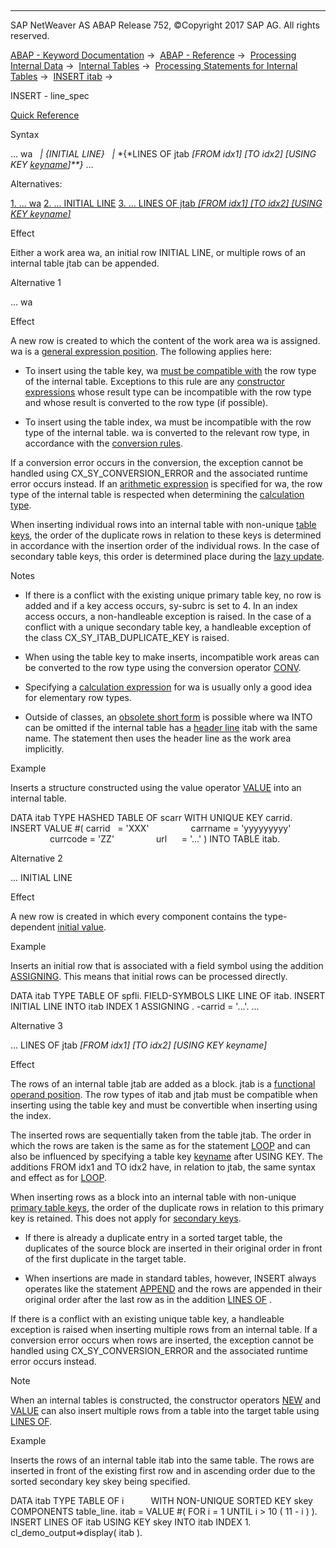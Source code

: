   

* * *

SAP NetWeaver AS ABAP Release 752, ©Copyright 2017 SAP AG. All rights reserved.

[ABAP - Keyword Documentation](https://help.sap.com/doc/abapdocu_752_index_htm/7.52/en-US/abenabap.htm) →  [ABAP - Reference](https://help.sap.com/doc/abapdocu_752_index_htm/7.52/en-US/abenabap_reference.htm) →  [Processing Internal Data](https://help.sap.com/doc/abapdocu_752_index_htm/7.52/en-US/abenabap_data_working.htm) →  [Internal Tables](https://help.sap.com/doc/abapdocu_752_index_htm/7.52/en-US/abenitab.htm) →  [Processing Statements for Internal Tables](https://help.sap.com/doc/abapdocu_752_index_htm/7.52/en-US/abentable_processing_statements.htm) →  [INSERT itab](https://help.sap.com/doc/abapdocu_752_index_htm/7.52/en-US/abapinsert_itab.htm) → 

INSERT - line\_spec

[Quick Reference](https://help.sap.com/doc/abapdocu_752_index_htm/7.52/en-US/abapinsert_itab_shortref.htm)

Syntax

... wa
  *|* *{*INITIAL LINE*}*
  *|* *{*LINES OF jtab *\[*FROM idx1*\]* *\[*TO idx2*\]* *\[*USING KEY [keyname](https://help.sap.com/doc/abapdocu_752_index_htm/7.52/en-US/abenkeyname.htm)*\]**}* ...

Alternatives:

[1\. ... wa](#!ABAP_ALTERNATIVE_1@1@)
[2\. ... INITIAL LINE](#!ABAP_ALTERNATIVE_2@2@)
[3\. ... LINES OF jtab *\[*FROM idx1*\]* *\[*TO idx2*\]* *\[*USING KEY keyname*\]*](#!ABAP_ALTERNATIVE_3@3@)

Effect

Either a work area wa, an initial row INITIAL LINE, or multiple rows of an internal table jtab can be appended.

Alternative 1

... wa

Effect

A new row is created to which the content of the work area wa is assigned. wa is a [general expression position](https://help.sap.com/doc/abapdocu_752_index_htm/7.52/en-US/abengeneral_expr_position_glosry.htm "Glossary Entry"). The following applies here:

-   To insert using the table key, wa [must be compatible with](https://help.sap.com/doc/abapdocu_752_index_htm/7.52/en-US/abencompatible_glosry.htm "Glossary Entry") the row type of the internal table. Exceptions to this rule are any [constructor expressions](https://help.sap.com/doc/abapdocu_752_index_htm/7.52/en-US/abenconstructor_expression_glosry.htm "Glossary Entry") whose result type can be incompatible with the row type and whose result is converted to the row type (if possible).
    
-   To insert using the table index, wa must be incompatible with the row type of the internal table. wa is converted to the relevant row type, in accordance with the [conversion rules](https://help.sap.com/doc/abapdocu_752_index_htm/7.52/en-US/abenconversion_rules.htm).
    

If a conversion error occurs in the conversion, the exception cannot be handled using CX\_SY\_CONVERSION\_ERROR and the associated runtime error occurs instead. If an [arithmetic expression](https://help.sap.com/doc/abapdocu_752_index_htm/7.52/en-US/abenarithmetic_expression_glosry.htm "Glossary Entry") is specified for wa, the row type of the internal table is respected when determining the [calculation type](https://help.sap.com/doc/abapdocu_752_index_htm/7.52/en-US/abencalculation_type_glosry.htm "Glossary Entry").

When inserting individual rows into an internal table with non-unique [table keys](https://help.sap.com/doc/abapdocu_752_index_htm/7.52/en-US/abenitab_key.htm), the order of the duplicate rows in relation to these keys is determined in accordance with the insertion order of the individual rows. In the case of secondary table keys, this order is determined place during the [lazy update](https://help.sap.com/doc/abapdocu_752_index_htm/7.52/en-US/abenlazy_update_glosry.htm "Glossary Entry").

Notes

-   If there is a conflict with the existing unique primary table key, no row is added and if a key access occurs, sy-subrc is set to 4. In an index access occurs, a non-handleable exception is raised. In the case of a conflict with a unique secondary table key, a handleable exception of the class CX\_SY\_ITAB\_DUPLICATE\_KEY is raised.
    
-   When using the table key to make inserts, incompatible work areas can be converted to the row type using the conversion operator [CONV](https://help.sap.com/doc/abapdocu_752_index_htm/7.52/en-US/abenconstructor_expression_conv.htm).
    
-   Specifying a [calculation expression](https://help.sap.com/doc/abapdocu_752_index_htm/7.52/en-US/abencalculation_expression_glosry.htm "Glossary Entry") for wa is usually only a good idea for elementary row types.
    
-   Outside of classes, an [obsolete short form](https://help.sap.com/doc/abapdocu_752_index_htm/7.52/en-US/abenitab_short_forms.htm) is possible where wa INTO can be omitted if the internal table has a [header line](https://help.sap.com/doc/abapdocu_752_index_htm/7.52/en-US/abenheader_line_glosry.htm "Glossary Entry") itab with the same name. The statement then uses the header line as the work area implicitly.
    

Example

Inserts a structure constructed using the value operator [VALUE](https://help.sap.com/doc/abapdocu_752_index_htm/7.52/en-US/abenconstructor_expression_value.htm) into an internal table.

DATA itab TYPE HASHED TABLE OF scarr WITH UNIQUE KEY carrid.
INSERT VALUE #( carrid   = 'XXX'
                carrname = 'yyyyyyyyy'
                currcode = 'ZZ'
                url      = '...' ) INTO TABLE itab.

Alternative 2

... INITIAL LINE

Effect

A new row is created in which every component contains the type-dependent [initial value](https://help.sap.com/doc/abapdocu_752_index_htm/7.52/en-US/abenbuilt_in_types_complete.htm).

Example

Inserts an initial row that is associated with a field symbol using the addition [ASSIGNING](https://help.sap.com/doc/abapdocu_752_index_htm/7.52/en-US/abapinsert_itab_result.htm). This means that initial rows can be processed directly.

DATA itab TYPE TABLE OF spfli.
FIELD-SYMBOLS <line> LIKE LINE OF itab.
INSERT INITIAL LINE INTO itab INDEX 1 ASSIGNING <line>.
<line>-carrid = '...'.
...

Alternative 3

... LINES OF jtab *\[*FROM idx1*\]* *\[*TO idx2*\]* *\[*USING KEY keyname*\]*

Effect

The rows of an internal table jtab are added as a block. jtab is a [functional operand position](https://help.sap.com/doc/abapdocu_752_index_htm/7.52/en-US/abenfunctional_position_glosry.htm "Glossary Entry"). The row types of itab and jtab must be compatible when inserting using the table key and must be convertible when inserting using the index.

The inserted rows are sequentially taken from the table jtab. The order in which the rows are taken is the same as for the statement [LOOP](https://help.sap.com/doc/abapdocu_752_index_htm/7.52/en-US/abaploop_at_itab.htm) and can also be influenced by specifying a table key [keyname](https://help.sap.com/doc/abapdocu_752_index_htm/7.52/en-US/abenkeyname.htm) after USING KEY. The additions FROM idx1 and TO idx2 have, in relation to jtab, the same syntax and effect as for [LOOP](https://help.sap.com/doc/abapdocu_752_index_htm/7.52/en-US/abaploop_at_itab_cond.htm).

When inserting rows as a block into an internal table with non-unique [primary table keys](https://help.sap.com/doc/abapdocu_752_index_htm/7.52/en-US/abenprimary_table_key_glosry.htm "Glossary Entry"), the order of the duplicate rows in relation to this primary key is retained. This does not apply for [secondary keys](https://help.sap.com/doc/abapdocu_752_index_htm/7.52/en-US/abensecondary_key_glosry.htm "Glossary Entry").

-   If there is already a duplicate entry in a sorted target table, the duplicates of the source block are inserted in their original order in front of the first duplicate in the target table.
    
-   When insertions are made in standard tables, however, INSERT always operates like the statement [APPEND](https://help.sap.com/doc/abapdocu_752_index_htm/7.52/en-US/abapappend.htm) and the rows are appended in their original order after the last row as in the addition [LINES OF](https://help.sap.com/doc/abapdocu_752_index_htm/7.52/en-US/abapappend_linespec.htm) .
    

If there is a conflict with an existing unique table key, a handleable exception is raised when inserting multiple rows from an internal table. If a conversion error occurs when rows are inserted, the exception cannot be handled using CX\_SY\_CONVERSION\_ERROR and the associated runtime error occurs instead.

Note

When an internal tables is constructed, the constructor operators [NEW](https://help.sap.com/doc/abapdocu_752_index_htm/7.52/en-US/abenconstructor_expression_new.htm) and [VALUE](https://help.sap.com/doc/abapdocu_752_index_htm/7.52/en-US/abenconstructor_expression_new.htm) can also insert multiple rows from a table into the target table using [LINES OF](https://help.sap.com/doc/abapdocu_752_index_htm/7.52/en-US/abennew_constructor_params_lspc.htm).

Example

Inserts the rows of an internal table itab into the same table. The rows are inserted in front of the existing first row and in ascending order due to the sorted secondary key skey being specified.

DATA itab TYPE TABLE OF i
          WITH NON-UNIQUE SORTED KEY skey COMPONENTS table\_line.
itab = VALUE #( FOR i = 1 UNTIL i > 10 ( 11 - i ) ).
INSERT LINES OF itab USING KEY skey INTO itab INDEX 1.
cl\_demo\_output=>display( itab ).